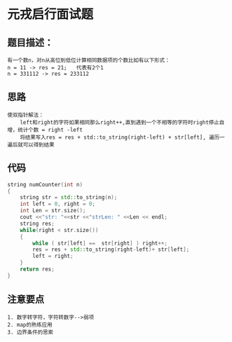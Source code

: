 # 元戎启行面试题
## 题目描述：
    有一个数n，对n从高位到低位计算相同数据项的个数比如有以下形式：
    n = 11 -> res = 21;   代表有2个1
    n = 331112 -> res = 233112 

## 思路
    使双指针解法：
        left和right的字符如果相同那么right++,直到遇到一个不相等的字符时right停止自增，统计个数 = right -left
        将结果写入res = res + std::to_string(right-left) + str[left], 遍历一遍后就可以得到结果
## 代码
```cpp
string numCounter(int n)
{
    string str = std::to_string(n);
    int left = 0, right = 0;
    int Len = str.size();
    cout <<"str: "<<str <<"strLen: " <<Len << endl;
    string res;
    while(right < str.size()) 
    {
        while ( str[left] ==  str[right] ) right++;
        res = res + std::to_string(right-left)+ str[left];
        left = right;
    }
    return res;
}

```
## 注意要点
    1. 数字转字符，字符转数字-->弱项
    2. map的熟练应用
    3. 边界条件的思索
 
